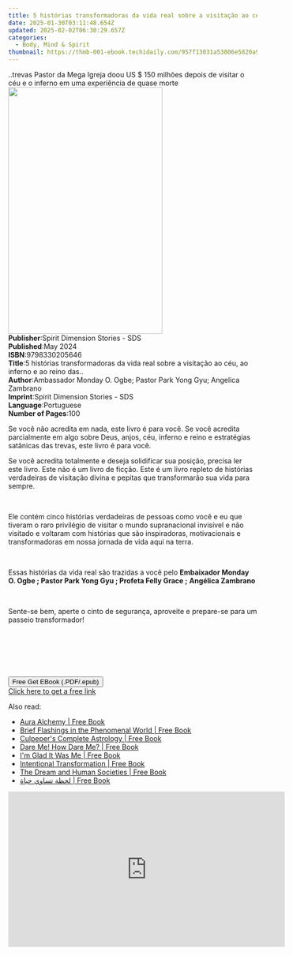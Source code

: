 ```yaml
---
title: 5 histórias transformadoras da vida real sobre a visitação ao céu, ao inferno e ao reino das.. | Free Book
date: 2025-01-30T03:11:48.654Z
updated: 2025-02-02T06:30:29.657Z
categories:
  - Body, Mind & Spirit
thumbnail: https://thmb-001-ebook.techidaily.com/957f13031a53806e5820a93928dacfd037830274f7cbf02dbd6466e0b4b9e329.jpg
---
```

<main id="book-container">
  <div class="flex flex-col">
    <div class="book-brief flex-1 py-6 px-4 sm:p-6 md:py-10 md:px-8">
      <!-- brief-->
      <div class="book-brief-main">
        ..trevas Pastor da Mega Igreja doou US $ 150 milhões depois de visitar o
        céu e o inferno em uma experiência de quase morte
      </div>
    </div>
    <div
      class="book-meta-info flex-1 grid gap-4 col-start-1 col-end-3 row-start-1 sm:mb-6 sm:grid-cols-4 lg:gap-6 lg:col-start-2 lg:row-end-6 lg:row-span-6 lg:mb-0"
    >
      <div
        class="book-meta-info-left place-content-center mt-4 p-4 text-sm leading-6 col-start-2 col-span-2 dark:text-slate-400"
      >
        <img
          class="w-full h-500 object-cover rounded-lg sm:h-255 sm:col-span-2 lg:col-span-full"
          src="https://img-001-ebook.techidaily.com/a6e114919629c8a97bbbdff6a69d1fe402f3fad56d27b1c6db83bb4703d4bf9b.jpg"
          alt=""
          width="312"
          height="500"
        />
      </div>
      <div
        class="book-meta-info-right mt-2 col-start-1 row-start-2 col-span-3 self-center"
      >
        <!-- meta data  -->
        <div class="flex flex-col px-4 md:px-8">
          <div class="flex-1">
            <strong>Publisher</strong>:<span class="px-2"
              >Spirit Dimension Stories - SDS</span
            >
          </div>
          <div class="flex-1">
            <strong>Published</strong>:<span class="px-2">May 2024</span>
          </div>
          <div class="flex-1">
            <strong>ISBN</strong>:<span class="px-2">9798330205646</span>
          </div>
          <div class="flex-1">
            <strong>Title</strong>:<span class="px-2"
              >5 histórias transformadoras da vida real sobre a visitação ao
              céu, ao inferno e ao reino das..</span
            >
          </div>
          <div class="flex-1">
            <strong>Author</strong>:<span class="px-2"
              >Ambassador Monday O. Ogbe; Pastor Park Yong Gyu; Angelica
              Zambrano</span
            >
          </div>
          <div class="flex-1">
            <strong>Imprint</strong>:<span class="px-2"
              >Spirit Dimension Stories - SDS</span
            >
          </div>
          <div class="flex-1">
            <strong>Language</strong>:<span class="px-2">Portuguese</span>
          </div>
          <div class="flex-1">
            <strong>Number of Pages</strong>:<span class="px-2">100</span>
          </div>
        </div>
      </div>
    </div>
    <div class="book-description flex-1 py-6 px-4 sm:p-6 md:py-10 md:px-8">
      <div class="book-description-main">
        <div accordion-content="" id="description">
          <p>
            Se você não acredita em nada, este livro é para você. Se você
            acredita parcialmente em algo sobre Deus, anjos, céu, inferno e
            reino e estratégias satânicas das trevas, este livro é para você.
          </p>
          <p>
            Se você acredita totalmente e deseja solidificar sua posição,
            precisa ler este livro. Este não é um livro de ficção. Este é um
            livro repleto de histórias verdadeiras de visitação divina e pepitas
            que transformarão sua vida para sempre.
          </p>
          <p><br /></p>
          <p>
            Ele contém cinco histórias verdadeiras de pessoas como você e eu que
            tiveram o raro privilégio de visitar o mundo supranacional invisível
            e não visitado e voltaram com histórias que são inspiradoras,
            motivacionais e transformadoras em nossa jornada de vida aqui na
            terra.
          </p>
          <p><br /></p>
          <p>
            Essas histórias da vida real são trazidas a você pelo
            <strong
              >Embaixador Monday O. Ogbe ; Pastor Park Yong Gyu ; Profeta Felly
              Grace ;</strong
            >
            <strong>Angélica Zambrano</strong>
          </p>
          <p><br /></p>
          <p>
            Sente-se bem, aperte o cinto de segurança, aproveite e prepare-se
            para um passeio transformador!
          </p>
          <p><br /></p>
          <p><br /></p>
          <p><br /></p>
        </div>
        <div class="accordion-fader"></div>
      </div>
    </div>
    <div class="book-excerpts flex-1 py-6 px-4 sm:p-6 md:py-10 md:px-8"></div>
    <div
      class="book-about-author flex-1 py-6 px-4 sm:p-6 md:py-10 md:px-8"
    ></div>
    <div class="book-free-get flex-1 py-6 px-4 sm:p-6 md:py-10 md:px-8">
      <button
        id="btn-free-get"
        class="bg-blue-500 hover:bg-blue-700 text-white font-bold py-2 px-4 rounded"
      >
        Free Get EBook (.PDF/.epub)
      </button>
      <div id="countdown-display" class="px-2 text-lg mt-2"></div>
      <a
        id="free-link"
        class="hidden bg-blue-500 hover:bg-blue-700 text-white font-bold py-2 px-4 rounded"
        href="https://www.ebooks.com/en-us/book/211364503/5-hist-rias-transformadoras-da-vida-real-sobre-a-visita-o-ao-c-u-ao-inferno-e-ao-reino-das/ambassador-monday-o-ogbe/"
        target="_blank"
        >Click here to get a free link</a
      >
    </div>
    <script>
      let countdownTime = 0;
      let countdownInterval = null;
      document
        .getElementById('btn-free-get')
        .addEventListener('click', startCountdown);
      function startCountdown() {
        countdownTime = new Date().getTime() + 60000 * 3;
        countdownInterval = setInterval(updateCountdown, 1000);
        document.getElementById('btn-free-get').disabled = true;
        document
          .getElementById('btn-free-get')
          .classList.add('bg-gray-500', 'cursor-not-allowed');
      }
      function updateCountdown() {
        let currentTime = new Date().getTime();
        let timeLeft = countdownTime - currentTime;
        let secondsLeft = Math.floor(timeLeft / 1000);
        document.getElementById('countdown-display').innerHTML =
          `Remaining time: ${secondsLeft} seconds.`;
        if (secondsLeft <= 0) {
          clearInterval(countdownInterval);
          document.getElementById('btn-free-get').classList.add('hidden');
          document.getElementById('free-link').classList.remove('hidden');
          document.getElementById('countdown-display').innerHTML = '';
        }
      }
    </script>
  </div>
</main>

<ins class="adsbygoogle"
      style="display:block"
      data-ad-client="ca-pub-7571918770474297"
      data-ad-slot="8358498916"
      data-ad-format="auto"
      data-full-width-responsive="true"></ins>
    

<span class="atpl-alsoreadstyle">Also read:</span>
<div><ul>
<li><a href="https://novels-ebooks.techidaily.com/210905812-9781401976422-aura-alchemy/"><u>Aura Alchemy | Free Book</u></a></li>
<li><a href="https://novels-ebooks.techidaily.com/210909197-9781952692703-brief-flashings-in-the-phenomenal-world/"><u>Brief Flashings in the Phenomenal World | Free Book</u></a></li>
<li><a href="https://novels-ebooks.techidaily.com/210908772-9781648413308-culpepers-complete-astrology/"><u>Culpeper's Complete Astrology | Free Book</u></a></li>
<li><a href="https://novels-ebooks.techidaily.com/210907192-9798886448733-dare-me-how-dare-me/"><u>Dare Me! How Dare Me? | Free Book</u></a></li>
<li><a href="https://novels-ebooks.techidaily.com/210907718-9781639610488-im-glad-it-was-me/"><u>I'm Glad It Was Me | Free Book</u></a></li>
<li><a href="https://novels-ebooks.techidaily.com/210909377-9781685706982-intentional-transformation/"><u>Intentional Transformation | Free Book</u></a></li>
<li><a href="https://novels-ebooks.techidaily.com/210907307-9780520339279-the-dream-and-human-societies/"><u>The Dream and Human Societies | Free Book</u></a></li>
<li><a href="https://novels-ebooks.techidaily.com/210908928-9789948786061-lhtha-tsaoy-hyaa/"><u>لحظة تساوي حياة | Free Book</u></a></li>
</ul></div>

<!-- affiliate ads begin -->
<iframe width="560" height="315" src="https://www.youtube.com/embed/jjGL9wFdlbo?si=Vb1JgZqRXNc03UGG" title="YouTube video player" frameborder="0" allow="accelerometer; autoplay; clipboard-write; encrypted-media; gyroscope; picture-in-picture; web-share" referrerpolicy="strict-origin-when-cross-origin" allowfullscreen></iframe>
<!-- affiliate ads end -->

